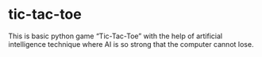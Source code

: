 # tic-tac-toe

This is basic python game “Tic-Tac-Toe” with the help of artificial intelligence technique where AI is so strong that the computer cannot lose.
